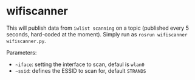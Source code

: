 # wifiscanner

This will publish data from `iwlist scanning` on a topic (published every 5 seconds, hard-coded at the moment). Simply run as `rosrun wifiscanner wifiscanner.py`.

Parameters:

* `~iface`: setting the interface to scan, defaul is `wlan0`
* `~ssid`: defines the ESSID to scan for, default `STRANDS`
